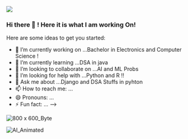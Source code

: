 ![](https://gist.github.com/ankit986/5726427cd7e9f181ec04e3e176b2dbcc/raw/6e6af77cec50089a21bd287659150e8a842bff98/hello.gif)


### Hi there 👋 ! Here it is what I am working On!

Here are some ideas to get you started:

- 🔭 I’m currently working on ...Bachelor in Electronics and Computer Science !
- 🌱 I’m currently learning ...DSA in java
- 👯 I’m looking to collaborate on ...AI and ML Probs
- 🤔 I’m looking for help with ...Python and R !!
- 💬 Ask me about ...Django and DSA Stuffs in pyhton
- 📫 How to reach me: ...
- 😄 Pronouns: ...
- ⚡ Fun fact: ...
-->

![800 x 600_Byte](https://user-images.githubusercontent.com/81114860/133936184-b040735e-aa92-4109-90bc-2a7ba11e7412.jpg)

![AI_Animated](https://user-images.githubusercontent.com/81114860/133936324-ca107e76-acf3-4d45-b688-6ef92738e670.gif)



